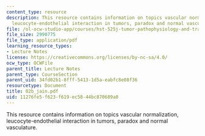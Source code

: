 ```yaml
---
content_type: resource
description: This resource contains information on topics vascular normalization,
  leucocyte-endothelial interaction in tumors, paradox and normal vasculature.
file: /ol-ocw-studio-app/courses/hst-525j-tumor-pathophysiology-and-transport-phenomena-fall-2005/11276fe5f623f619ec5844bc870689a0_02b_jain.pdf
file_size: 2990775
file_type: application/pdf
learning_resource_types:
- Lecture Notes
license: https://creativecommons.org/licenses/by-nc-sa/4.0/
ocw_type: OCWFile
parent_title: Lecture Notes
parent_type: CourseSection
parent_uid: 34fd02b1-8fff-5413-1d5a-eabfc8e08f36
resourcetype: Document
title: 02b_jain.pdf
uid: 11276fe5-f623-f619-ec58-44bc870689a0
---
```

This resource contains information on topics vascular normalization, leucocyte-endothelial interaction in tumors, paradox and normal vasculature.